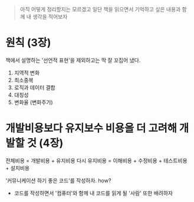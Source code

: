 
> 아직 어떻게 정리할지는 모르겠고 일단 책을 읽으면서 기억하고 싶은 내용과 함께 내 생각을 적어보자 

# 원칙 (3장)

책에서 설명하는 '선언적 표현'을 제외하고는 딱 잘 꼬집어 냈다.

1. 지역적 변화 
1. 최소중복 
1. 로직과 데이터 결합 
1. 대칭성
1. 변화율 (변화주기)

# 개발비용보다 유지보수 비용을 더 고려해 개발할 것 (4장)

전체비용 = 개발비용 + 유지비용 
다시 유지비용 = 이해비용 + 수정비용 + 테스트비용 + 설치비용

'커뮤니케이션 하기 좋은 코드'를 작성하자. how?
- 코드를 작성하면서 '컴퓨터'와 함께 내 코드를 읽게 될 '사람' 또한 배려하자 